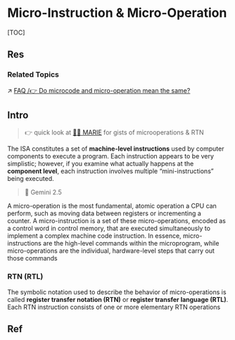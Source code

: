 # Micro-Instruction & Micro-Operation

[TOC]



## Res
### Related Topics
↗ [FAQ /👉 Do microcode and micro-operation mean the same?](../../../../Firmware%20and%20Computer%20(OS)%20Booting/FAQ.md#👉%20Do%20microcode%20and%20micro-operation%20mean%20the%20same?)



## Intro
> 👉 quick look at [👧🏽 MARIE](../../../Computer%20Microarchitectures%20(Computer%20Organization)%20&%20von%20Neumann%20Model/👧🏽%20MARIE.md) for gists of microoperations & RTN

The ISA constitutes a set of **machine-level instructions** used by computer components to execute a program. Each instruction appears to be very simplistic; however, if you examine what actually happens at the **component level**, each instruction involves multiple “mini-instructions” being executed.

> 🤖 Gemini 2.5

A micro-operation is the most fundamental, atomic operation a CPU can perform, such as moving data between registers or incrementing a counter. A micro-instruction is a set of these micro-operations, encoded as a control word in control memory, that are executed simultaneously to implement a complex machine code instruction. In essence, micro-instructions are the high-level commands within the microprogram, while micro-operations are the individual, hardware-level steps that carry out those commands


### RTN (RTL)
The symbolic notation used to describe the behavior of micro-operations is called **register transfer notation (RTN)** or **register transfer language (RTL)**. Each RTN instruction consists of one or more elementary RTN operations



## Ref
[Micro Instruction Sequencing]: https://www.geeksforgeeks.org/micro-instruction-sequencing/


